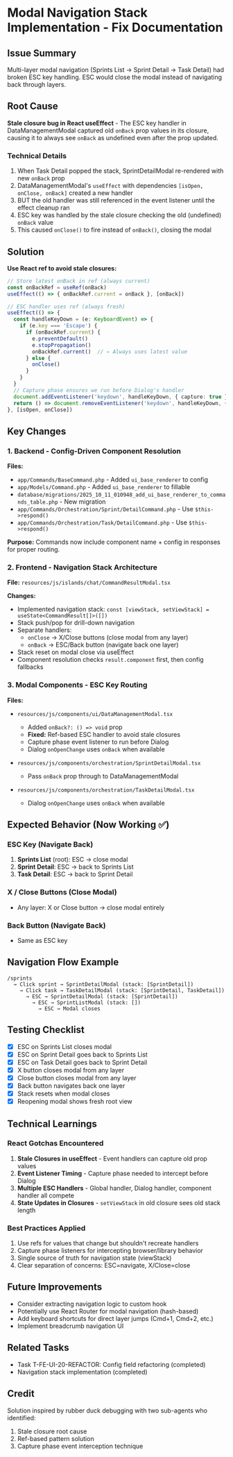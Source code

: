 # Modal Navigation Stack Implementation - Fix Documentation

## Issue Summary
Multi-layer modal navigation (Sprints List → Sprint Detail → Task Detail) had broken ESC key handling. ESC would close the modal instead of navigating back through layers.

## Root Cause
**Stale closure bug in React useEffect** - The ESC key handler in DataManagementModal captured old `onBack` prop values in its closure, causing it to always see `onBack` as undefined even after the prop updated.

### Technical Details
1. When Task Detail popped the stack, SprintDetailModal re-rendered with new `onBack` prop
2. DataManagementModal's `useEffect` with dependencies `[isOpen, onClose, onBack]` created a new handler
3. BUT the old handler was still referenced in the event listener until the effect cleanup ran
4. ESC key was handled by the stale closure checking the old (undefined) `onBack` value
5. This caused `onClose()` to fire instead of `onBack()`, closing the modal

## Solution
**Use React ref to avoid stale closures:**

```typescript
// Store latest onBack in ref (always current)
const onBackRef = useRef(onBack)
useEffect(() => { onBackRef.current = onBack }, [onBack])

// ESC handler uses ref (always fresh)
useEffect(() => {
  const handleKeyDown = (e: KeyboardEvent) => {
    if (e.key === 'Escape') {
      if (onBackRef.current) {
        e.preventDefault()
        e.stopPropagation()
        onBackRef.current()  // ← Always uses latest value
      } else {
        onClose()
      }
    }
  }
  // Capture phase ensures we run before Dialog's handler
  document.addEventListener('keydown', handleKeyDown, { capture: true })
  return () => document.removeEventListener('keydown', handleKeyDown, { capture: true })
}, [isOpen, onClose])
```

## Key Changes

### 1. Backend - Config-Driven Component Resolution
**Files:**
- `app/Commands/BaseCommand.php` - Added `ui_base_renderer` to config
- `app/Models/Command.php` - Added `ui_base_renderer` to fillable
- `database/migrations/2025_10_11_010948_add_ui_base_renderer_to_commands_table.php` - New migration
- `app/Commands/Orchestration/Sprint/DetailCommand.php` - Use `$this->respond()`
- `app/Commands/Orchestration/Task/DetailCommand.php` - Use `$this->respond()`

**Purpose:** Commands now include component name + config in responses for proper routing.

### 2. Frontend - Navigation Stack Architecture
**File:** `resources/js/islands/chat/CommandResultModal.tsx`

**Changes:**
- Implemented navigation stack: `const [viewStack, setViewStack] = useState<CommandResult[]>([])`
- Stack push/pop for drill-down navigation
- Separate handlers:
  - `onClose` → X/Close buttons (close modal from any layer)
  - `onBack` → ESC/Back button (navigate back one layer)
- Stack reset on modal close via useEffect
- Component resolution checks `result.component` first, then config fallbacks

### 3. Modal Components - ESC Key Routing
**Files:**
- `resources/js/components/ui/DataManagementModal.tsx`
  - Added `onBack?: () => void` prop
  - **Fixed:** Ref-based ESC handler to avoid stale closures
  - Capture phase event listener to run before Dialog
  - Dialog `onOpenChange` uses `onBack` when available

- `resources/js/components/orchestration/SprintDetailModal.tsx`
  - Pass `onBack` prop through to DataManagementModal

- `resources/js/components/orchestration/TaskDetailModal.tsx`
  - Dialog `onOpenChange` uses `onBack` when available

## Expected Behavior (Now Working ✅)

### ESC Key (Navigate Back)
1. **Sprints List** (root): ESC → close modal
2. **Sprint Detail**: ESC → back to Sprints List  
3. **Task Detail**: ESC → back to Sprint Detail

### X / Close Buttons (Close Modal)
- Any layer: X or Close button → close modal entirely

### Back Button (Navigate Back)
- Same as ESC key

## Navigation Flow Example
```
/sprints 
  → Click sprint → SprintDetailModal (stack: [SprintDetail])
    → Click task → TaskDetailModal (stack: [SprintDetail, TaskDetail])
      → ESC → SprintDetailModal (stack: [SprintDetail])
        → ESC → SprintListModal (stack: [])
          → ESC → Modal closes
```

## Testing Checklist
- [x] ESC on Sprints List closes modal
- [x] ESC on Sprint Detail goes back to Sprints List
- [x] ESC on Task Detail goes back to Sprint Detail
- [x] X button closes modal from any layer
- [x] Close button closes modal from any layer
- [x] Back button navigates back one layer
- [x] Stack resets when modal closes
- [x] Reopening modal shows fresh root view

## Technical Learnings

### React Gotchas Encountered
1. **Stale Closures in useEffect** - Event handlers can capture old prop values
2. **Event Listener Timing** - Capture phase needed to intercept before Dialog
3. **Multiple ESC Handlers** - Global handler, Dialog handler, component handler all compete
4. **State Updates in Closures** - `setViewStack` in old closure sees old stack length

### Best Practices Applied
1. Use refs for values that change but shouldn't recreate handlers
2. Capture phase listeners for intercepting browser/library behavior
3. Single source of truth for navigation state (viewStack)
4. Clear separation of concerns: ESC=navigate, X/Close=close

## Future Improvements
- Consider extracting navigation logic to custom hook
- Potentially use React Router for modal navigation (hash-based)
- Add keyboard shortcuts for direct layer jumps (Cmd+1, Cmd+2, etc.)
- Implement breadcrumb navigation UI

## Related Tasks
- Task T-FE-UI-20-REFACTOR: Config field refactoring (completed)
- Navigation stack implementation (completed)

## Credit
Solution inspired by rubber duck debugging with two sub-agents who identified:
1. Stale closure root cause
2. Ref-based pattern solution
3. Capture phase event interception technique
